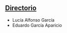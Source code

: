   [Directorio](https://github.com/luciaagarcia/AlfonsoGarcia/tree/L2)
---
 * Lucía Alfonso García
 * Eduardo García Aparicio

